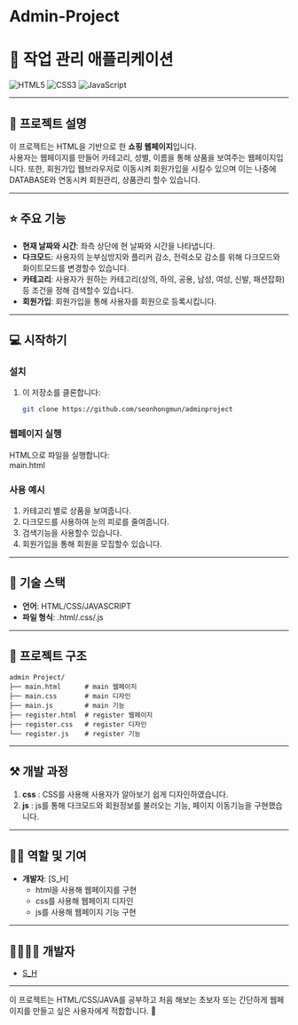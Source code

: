# Admin-Project
# 📝 작업 관리 애플리케이션  

![HTML5](https://img.shields.io/badge/html5-%23E34F26.svg?style=for-the-badge&logo=html5&logoColor=white)
![CSS3](https://img.shields.io/badge/css3-%231572B6.svg?style=for-the-badge&logo=css3&logoColor=white)
![JavaScript](https://img.shields.io/badge/javascript-%23323330.svg?style=for-the-badge&logo=javascript&logoColor=%23F7DF1E)

---

## 📖 프로젝트 설명  
이 프로젝트는 HTML을 기반으로 한 **쇼핑 웹페이지**입니다.  
사용자는 웹페이지를 만들어 카테고리, 성별, 이름을 통해 상품을 보여주는 웹페이지입니다. 
또한, 회원가입 웹브라우저로 이동시켜 회원가입을 시킬수 있으며 이는 나중에 DATABASE와 연동시켜 회원관리, 상품관리 할수 있습니다.

---

## ⭐ 주요 기능  
- **현재 날짜와 시간**: 좌측 상단에 현 날짜와 시간을 나타냅니다. 
- **다크모드**: 사용자의 눈부심방지와 플리커 감소, 전력소모 감소를 위해 다크모드와 화이트모드를 변경할수 있습니다.
- **카테고리**: 사용자가 원하는 카테고리(상의, 하의, 공용, 남성, 여성, 신발, 패션잡화)등 조건을 정해 검색할수 있습니다.
- **회원가입**: 회원가입을 통해 사용자를 회원으로 등록시킵니다. 

---


## 💻 시작하기  

### 설치  
1. 이 저장소를 클론합니다:  
   ```bash
   git clone https://github.com/seonhongmun/adminproject
   ```

### 웹페이지 실행  
HTML으로 파일을 실행합니다:  
main.html

### 사용 예시  
1. 카테고리 별로 상품을 보여줍니다.
2. 다크모드를 사용하여 눈의 피로를 줄여줍니다.
3. 검색기능을 사용할수 있습니다.
4. 회원가입을 통해 회원을 모집할수 있습니다.

---

## 🔧 기술 스택  
- **언어**: HTML/CSS/JAVASCRIPT
- **파일 형식**: .html/.css/.js

---

## 📂 프로젝트 구조  

```
admin Project/
├── main.html      # main 웹페이지
├── main.css       # main 디자인
├── main.js        # main 기능
├── register.html  # register 웹페이지
├── register.css   # register 디자인
└── register.js    # register 기능
```

---

## ⚒ 개발 과정  

1. **css** : CSS를 사용해 사용자가 알아보기 쉽게 디자인하였습니다.
2. **js** : js를 통해 다크모드와 회원정보를 불러오는 기능, 페이지 이동기능을 구현했습니다. 

---

## 👨‍💻 역할 및 기여  

- **개발자**: [S_H]  
    - html을 사용해 웹페이지를 구현
    - css를 사용해 웹페이지 디자인
    - js를 사용해 웹페이지 기능 구현

---

## 👨‍👩‍👧‍👦 개발자  

- [S_H](https://github.com/seonhongmun)  

---

이 프로젝트는 HTML/CSS/JAVA를 공부하고 처음 해보는 초보자 또는 간단하게 웹페이지를 만들고 싶은 사용자에게 적합합니다. 🚀
```
